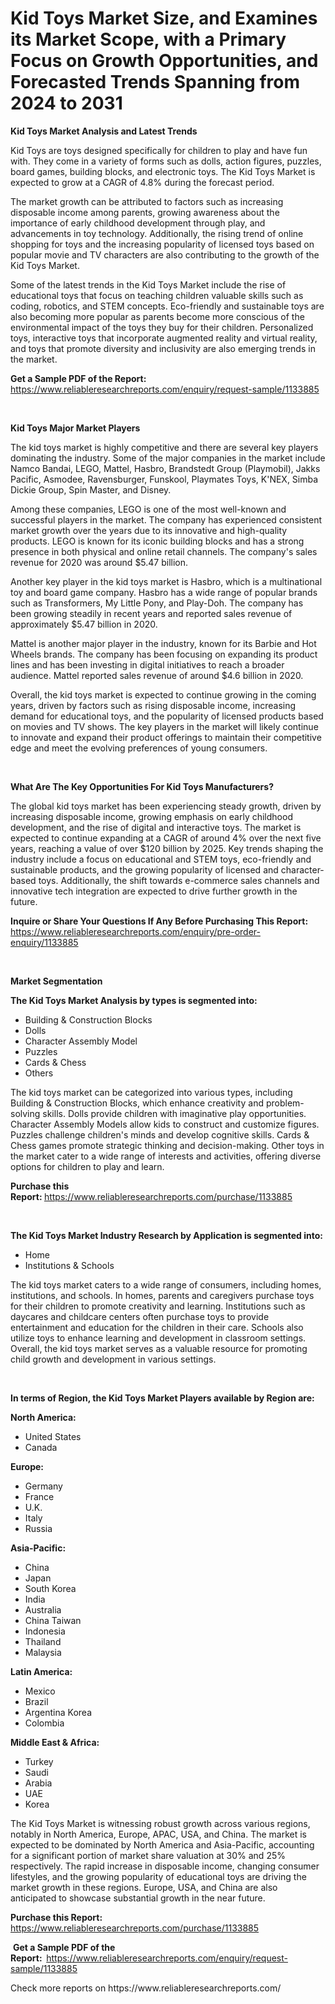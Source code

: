 <p><h1>Kid Toys Market Size, and Examines its Market Scope, with a Primary Focus on Growth Opportunities, and Forecasted Trends Spanning from 2024 to 2031</h1></p><p><strong>Kid Toys Market Analysis and Latest Trends</strong></p>
<p><p>Kid Toys are toys designed specifically for children to play and have fun with. They come in a variety of forms such as dolls, action figures, puzzles, board games, building blocks, and electronic toys. The Kid Toys Market is expected to grow at a CAGR of 4.8% during the forecast period. </p><p>The market growth can be attributed to factors such as increasing disposable income among parents, growing awareness about the importance of early childhood development through play, and advancements in toy technology. Additionally, the rising trend of online shopping for toys and the increasing popularity of licensed toys based on popular movie and TV characters are also contributing to the growth of the Kid Toys Market.</p><p>Some of the latest trends in the Kid Toys Market include the rise of educational toys that focus on teaching children valuable skills such as coding, robotics, and STEM concepts. Eco-friendly and sustainable toys are also becoming more popular as parents become more conscious of the environmental impact of the toys they buy for their children. Personalized toys, interactive toys that incorporate augmented reality and virtual reality, and toys that promote diversity and inclusivity are also emerging trends in the market.</p></p>
<p><strong>Get a Sample PDF of the Report:&nbsp;</strong> <a href="https://www.reliableresearchreports.com/enquiry/request-sample/1133885">https://www.reliableresearchreports.com/enquiry/request-sample/1133885</a></p>
<p>&nbsp;</p>
<p><strong>Kid Toys Major Market Players</strong></p>
<p><p>The kid toys market is highly competitive and there are several key players dominating the industry. Some of the major companies in the market include Namco Bandai, LEGO, Mattel, Hasbro, Brandstedt Group (Playmobil), Jakks Pacific, Asmodee, Ravensburger, Funskool, Playmates Toys, K'NEX, Simba Dickie Group, Spin Master, and Disney.</p><p>Among these companies, LEGO is one of the most well-known and successful players in the market. The company has experienced consistent market growth over the years due to its innovative and high-quality products. LEGO is known for its iconic building blocks and has a strong presence in both physical and online retail channels. The company's sales revenue for 2020 was around $5.47 billion.</p><p>Another key player in the kid toys market is Hasbro, which is a multinational toy and board game company. Hasbro has a wide range of popular brands such as Transformers, My Little Pony, and Play-Doh. The company has been growing steadily in recent years and reported sales revenue of approximately $5.47 billion in 2020.</p><p>Mattel is another major player in the industry, known for its Barbie and Hot Wheels brands. The company has been focusing on expanding its product lines and has been investing in digital initiatives to reach a broader audience. Mattel reported sales revenue of around $4.6 billion in 2020.</p><p>Overall, the kid toys market is expected to continue growing in the coming years, driven by factors such as rising disposable income, increasing demand for educational toys, and the popularity of licensed products based on movies and TV shows. The key players in the market will likely continue to innovate and expand their product offerings to maintain their competitive edge and meet the evolving preferences of young consumers.</p></p>
<p>&nbsp;</p>
<p><strong>What Are The Key Opportunities For Kid Toys Manufacturers?</strong></p>
<p><p>The global kid toys market has been experiencing steady growth, driven by increasing disposable income, growing emphasis on early childhood development, and the rise of digital and interactive toys. The market is expected to continue expanding at a CAGR of around 4% over the next five years, reaching a value of over $120 billion by 2025. Key trends shaping the industry include a focus on educational and STEM toys, eco-friendly and sustainable products, and the growing popularity of licensed and character-based toys. Additionally, the shift towards e-commerce sales channels and innovative tech integration are expected to drive further growth in the future.</p></p>
<p><strong>Inquire or Share Your Questions If Any Before Purchasing This Report:</strong> <a href="https://www.reliableresearchreports.com/enquiry/pre-order-enquiry/1133885">https://www.reliableresearchreports.com/enquiry/pre-order-enquiry/1133885</a></p>
<p>&nbsp;</p>
<p><strong>Market Segmentation</strong></p>
<p><strong>The Kid Toys Market Analysis by types is segmented into:</strong></p>
<p><ul><li>Building & Construction Blocks</li><li>Dolls</li><li>Character Assembly Model</li><li>Puzzles</li><li>Cards & Chess</li><li>Others</li></ul></p>
<p><p>The kid toys market can be categorized into various types, including Building & Construction Blocks, which enhance creativity and problem-solving skills. Dolls provide children with imaginative play opportunities. Character Assembly Models allow kids to construct and customize figures. Puzzles challenge children's minds and develop cognitive skills. Cards & Chess games promote strategic thinking and decision-making. Other toys in the market cater to a wide range of interests and activities, offering diverse options for children to play and learn.</p></p>
<p><strong>Purchase this Report:&nbsp;</strong><a href="https://www.reliableresearchreports.com/purchase/1133885">https://www.reliableresearchreports.com/purchase/1133885</a></p>
<p>&nbsp;</p>
<p><strong>The Kid Toys Market Industry Research by Application is segmented into:</strong></p>
<p><ul><li>Home</li><li>Institutions & Schools</li></ul></p>
<p><p>The kid toys market caters to a wide range of consumers, including homes, institutions, and schools. In homes, parents and caregivers purchase toys for their children to promote creativity and learning. Institutions such as daycares and childcare centers often purchase toys to provide entertainment and education for the children in their care. Schools also utilize toys to enhance learning and development in classroom settings. Overall, the kid toys market serves as a valuable resource for promoting child growth and development in various settings.</p></p>
<p>&nbsp;</p>
<p><strong>In terms of Region, the Kid Toys Market Players available by Region are:</strong></p>
<p>
    <p> <strong> North America: </strong>
        <ul>
            <li>United States</li>
            <li>Canada</li>
        </ul>
        </p> 
    <p> <strong> Europe: </strong>
        <ul>
            <li>Germany</li>
            <li>France</li>
            <li>U.K.</li>
            <li>Italy</li>
            <li>Russia</li>
        </ul>
        </p> 
    <p> <strong> Asia-Pacific: </strong>
        <ul>
            <li>China</li>
            <li>Japan</li>
            <li>South Korea</li>
            <li>India</li>
            <li>Australia</li>
            <li>China Taiwan</li>
            <li>Indonesia</li>
            <li>Thailand</li>
            <li>Malaysia</li>
        </ul>
        </p> 
    <p> <strong> Latin America: </strong>
        <ul>
            <li>Mexico</li>
            <li>Brazil</li>
            <li>Argentina Korea</li>
            <li>Colombia</li>
        </ul>
        </p> 
    <p> <strong> Middle East & Africa: </strong>
        <ul>
            <li>Turkey</li>
            <li>Saudi</li>
            <li>Arabia</li>
            <li>UAE</li>
            <li>Korea</li>
        </ul>
    </p>
    </p>
<p><p>The Kid Toys Market is witnessing robust growth across various regions, notably in North America, Europe, APAC, USA, and China. The market is expected to be dominated by North America and Asia-Pacific, accounting for a significant portion of market share valuation at 30% and 25% respectively. The rapid increase in disposable income, changing consumer lifestyles, and the growing popularity of educational toys are driving the market growth in these regions. Europe, USA, and China are also anticipated to showcase substantial growth in the near future.</p></p>
<p><strong>Purchase this Report: </strong><a href="https://www.reliableresearchreports.com/purchase/1133885">https://www.reliableresearchreports.com/purchase/1133885</a></p>
<p>&nbsp;<strong>Get a Sample PDF of the Report:&nbsp;&nbsp;</strong><a href="https://www.reliableresearchreports.com/enquiry/request-sample/1133885">https://www.reliableresearchreports.com/enquiry/request-sample/1133885</a></p>
<p><strong></strong></p>
<p>Check more reports on https://www.reliableresearchreports.com/</p>
